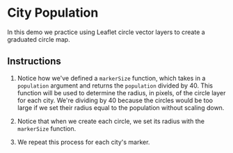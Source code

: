 # City Population

In this demo we practice using Leaflet circle vector layers to create a graduated circle map.

## Instructions

1. Notice how we've defined a `markerSize` function, which takes in a `population` argument and returns the `population` divided by 40. This function will be used to determine the radius, in pixels, of the circle layer for each city. We're dividing by 40 because the circles would be too large if we set their radius equal to the population without scaling down.

2. Notice that when we create each circle, we set its radius with the `markerSize` function.

3. We repeat this process for each city's marker.
